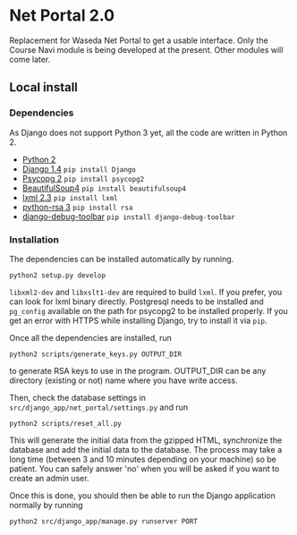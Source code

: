 # Net Portal 2.0

Replacement for Waseda Net Portal to get a usable interface.
Only the Course Navi module is being developed at the present. Other modules will come later.

## Local install
### Dependencies
As Django does not support Python 3 yet, all the code are written in Python 2.

* [Python 2](http://www.python.org/download/)
* [Django 1.4](https://www.djangoproject.com/download/) ``pip install Django``
* [Psycopg 2](http://pypi.python.org/pypi/psycopg2) ``pip install psycopg2``
* [BeautifulSoup4](http://www.crummy.com/software/BeautifulSoup/bs4/doc/) ``pip install beautifulsoup4``
* [lxml 2.3](http://lxml.de/index.html#download) ``pip install lxml``
* [python-rsa 3](http://stuvel.eu/files/python-rsa-doc/installation.html) ``pip install rsa``
* [django-debug-toolbar](https://github.com/django-debug-toolbar/django-debug-toolbar) ``pip install django-debug-toolbar``


### Installation
The dependencies can be installed automatically by running.

    python2 setup.py develop

`libxml2-dev` and `libxslt1-dev` are required to build `lxml`. If you prefer, you can look for lxml binary directly.
Postgresql needs to be installed and `pg_config` available on the path for psycopg2 to be installed properly.
If you get an error with HTTPS while installing Django, try to install it via `pip`.

Once all the dependencies are installed, run

    python2 scripts/generate_keys.py OUTPUT_DIR

to generate RSA keys to use in the program. OUTPUT_DIR can be any directory (existing or not) name where you have write access.

Then, check the database settings in `src/django_app/net_portal/settings.py` and run

    python2 scripts/reset_all.py

This will generate the initial data from the gzipped HTML, synchronize the database and add the initial data to the database.
The process may take a long time (between 3 and 10 minutes depending on your machine) so be patient.
You can safely answer 'no' when you will be asked if you want to create an admin user.

Once this is done, you should then be able to run the Django application normally by running

    python2 src/django_app/manage.py runserver PORT

